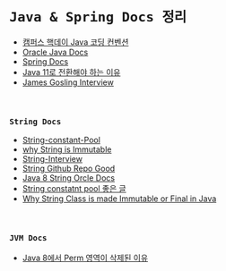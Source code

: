 # `Java & Spring Docs 정리`

- [캠퍼스 핵데이 Java 코딩 컨벤션](https://naver.github.io/hackday-conventions-java/)
- [Oracle Java Docs](https://docs.oracle.com/javase/7/docs/api/)
- [Spring Docs](https://docs.spring.io/spring-boot/docs/current/reference/html/spring-boot-features.html#boot-features-testing)
- [Java 11로 전환해야 하는 이유](https://docs.microsoft.com/ko-kr/azure/developer/java/fundamentals/reasons-to-move-to-java-11)
- [James Gosling Interview](https://www.artima.com/intv/gosling3.html#part13)

<br>

### `String Docs`

- [String-constant-Pool](https://www.baeldung.com/java-string-pool)
- [why String is Immutable](https://www.baeldung.com/java-string-immutable)
- [String-Interview](https://www.baeldung.com/java-string-interview-questions)
- [String Github Repo Good](https://github.com/eugenp/tutorials/tree/master/core-java-modules/core-java-strings)
- [Java 8 String Orcle Docs](https://docs.oracle.com/javase/8/docs/api/java/lang/String.html)
- [String constatnt pool 좋은 글](https://stackoverflow.com/questions/4918399/where-does-javas-string-constant-pool-live-the-heap-or-the-stack)
- [Why String Class is made Immutable or Final in Java](https://www.java67.com/2014/01/why-string-class-has-made-immutable-or-final-java.html)

<br>

### `JVM Docs`

- [Java 8에서 Perm 영역이 삭제된 이유](https://johngrib.github.io/wiki/java8-why-permgen-removed/)

